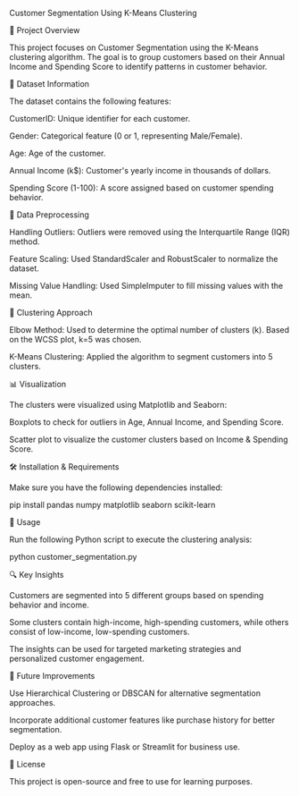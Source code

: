 Customer Segmentation Using K-Means Clustering

📌 Project Overview

This project focuses on Customer Segmentation using the K-Means clustering algorithm. The goal is to group customers based on their Annual Income and Spending Score to identify patterns in customer behavior.

📂 Dataset Information

The dataset contains the following features:

CustomerID: Unique identifier for each customer.

Gender: Categorical feature (0 or 1, representing Male/Female).

Age: Age of the customer.

Annual Income (k$): Customer's yearly income in thousands of dollars.

Spending Score (1-100): A score assigned based on customer spending behavior.

🔬 Data Preprocessing

Handling Outliers: Outliers were removed using the Interquartile Range (IQR) method.

Feature Scaling: Used StandardScaler and RobustScaler to normalize the dataset.

Missing Value Handling: Used SimpleImputer to fill missing values with the mean.

🚀 Clustering Approach

Elbow Method: Used to determine the optimal number of clusters (k). Based on the WCSS plot, k=5 was chosen.

K-Means Clustering: Applied the algorithm to segment customers into 5 clusters.

📊 Visualization

The clusters were visualized using Matplotlib and Seaborn:

Boxplots to check for outliers in Age, Annual Income, and Spending Score.

Scatter plot to visualize the customer clusters based on Income & Spending Score.

🛠️ Installation & Requirements

Make sure you have the following dependencies installed:

pip install pandas numpy matplotlib seaborn scikit-learn

📝 Usage

Run the following Python script to execute the clustering analysis:

python customer_segmentation.py

🔍 Key Insights

Customers are segmented into 5 different groups based on spending behavior and income.

Some clusters contain high-income, high-spending customers, while others consist of low-income, low-spending customers.

The insights can be used for targeted marketing strategies and personalized customer engagement.

📌 Future Improvements

Use Hierarchical Clustering or DBSCAN for alternative segmentation approaches.

Incorporate additional customer features like purchase history for better segmentation.

Deploy as a web app using Flask or Streamlit for business use.

📜 License

This project is open-source and free to use for learning purposes.
